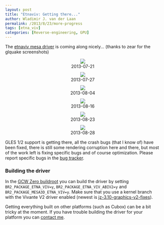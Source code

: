 ```yaml
---
layout: post
title: "Etnaviv: Getting there..."
author: Wladimir J. van der Laan
permalink: /2013/8/23/more-progress
tags: [etna_viv]
categories: [Reverse-engineering, GPU]
---
```

The <a href="https://github.com/laanwj/mesa">etnaviv mesa driver</a> is coming along nicely... (thanks to zear for the glquake screenshots)

<style>
.quake { text-align: center; margin: 10px; }
</style>
<div class="quake">
<img src="{{ site.baseurl }}/assets{{ page.id }}/2013_07_21_quake_sep.png"><br>
2013-07-21
</div>
<div class="quake">
<img src="{{ site.baseurl }}/assets{{ page.id }}/2013_07_27_quake_etna_png_750x750_q85.jpg"><br>
2013-07-27
</div>
<div class="quake">
<img src="{{ site.baseurl }}/assets{{ page.id }}/2013_08_04_glquake4_png_750x750_q85.jpg"><br>
2013-08-04
</div>
<div class="quake">
<img src="{{ site.baseurl }}/assets{{ page.id }}/2013_08_16_quake_etna2_png_750x750_q85.jpg"><br>
2013-08-16
</div>
<div class="quake">
<img src="{{ site.baseurl }}/assets{{ page.id }}/2013_08_23_quake.png"><br>
2013-08-23
</div>
<div class="quake">
<img src="{{ site.baseurl }}/assets{{ page.id }}/2013_08_28_quake.png"><br>
2013-08-28
</div>

<p>GLES 1/2 support is getting there, all the crash bugs (that I know of) have been fixed, there is still some rendering corruption here and there, but most of the work left is fixing specific bugs and of course optimization. Please report specific bugs in the <a href="https://github.com/laanwj/etna_viv/issues">bug tracker</a>.</p>

<h3>Building the driver</h3>

<p>In the <a href="https://github.com/gcwnow/buildroot">GCW Zero buildroot</a> you can build the driver by setting <code>BR2_PACKAGE_ETNA_VIV=y</code>, <code>BR2_PACKAGE_ETNA_VIV_ABIV2=y</code> and <code>BR2_PACKAGE_MESA3D_ETNA_VIV=y</code>. Make sure that you use a kernel branch with the Vivante V2 driver enabled (newest is <a href="https://github.com/gcwnow/linux/tree/flatmush/jz-3.10-graphics-v2-fixes">jz-3.10-graphics-v2-fixes</a>).</p>

<p>Getting everything built on other platforms (such as Cubox) can be a bit tricky at the moment. If you have trouble building the driver for your platform you can <a href="mailto:laanwj@gmail.com">contact me</a>.<p>
